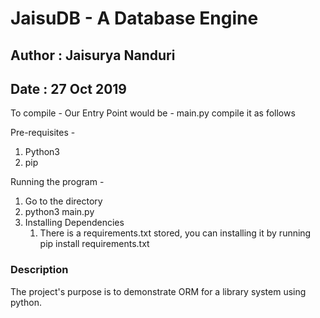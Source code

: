 # JaisuDB - A Database Engine
## Author : Jaisurya Nanduri
## Date : 27 Oct 2019

To compile - Our Entry Point would be - main.py
compile it as follows


Pre-requisites - 

1. Python3
2. pip


Running the program - 

1. Go to the directory
2. python3 main.py
3. Installing Dependencies
	1. There is a requirements.txt stored, you can installing it by running 
	pip install requirements.txt


### Description 

The project's purpose is to demonstrate ORM for a library system using python.
